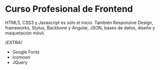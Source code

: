 # Curso Profesional de Frontend
HTML5, CSS3 y Javascript es sólo el inicio. También Responsive Design, frameworks, Stylus, Backbone y Angular, JSON, bases de datos, diseño y maquetación móvil.

/*EXTRA*/
- Google Fonts
- Icomoon
- JQuery